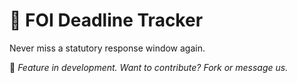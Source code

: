 # 📂 FOI Deadline Tracker

Never miss a statutory response window again.

🚧 *Feature in development. Want to contribute? Fork or message us.*
